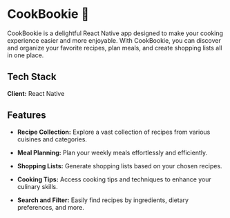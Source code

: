 # CookBookie 🍛

CookBookie is a delightful React Native app designed to make your cooking experience easier and more enjoyable. With CookBookie, you can discover and organize your favorite recipes, plan meals, and create shopping lists all in one place.

## Tech Stack

**Client:** React Native

## Features

- **Recipe Collection:** Explore a vast collection of recipes from various cuisines and categories.

- **Meal Planning:** Plan your weekly meals effortlessly and efficiently.

- **Shopping Lists:** Generate shopping lists based on your chosen recipes.

- **Cooking Tips:** Access cooking tips and techniques to enhance your culinary skills.

- **Search and Filter:** Easily find recipes by ingredients, dietary preferences, and more.

